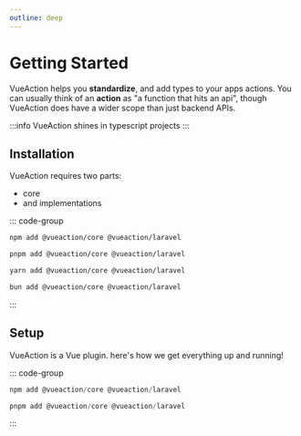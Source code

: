 ```yaml
---
outline: deep
---
```


<script setup>
import VueActionRepl from './VueActionRepl.vue'
</script>

<VueActionRepl />

# Getting Started
VueAction helps you **standardize**, and add types to your apps actions. You can usually think of an **action** as "a function that hits an api", though VueAction does have a wider scope than just backend APIs.


:::info
VueAction shines in typescript projects
:::

## Installation

VueAction requires two parts:
- core
- and implementations

::: code-group
```sh [npm]
npm add @vueaction/core @vueaction/laravel
```

```sh [pnpm]
pnpm add @vueaction/core @vueaction/laravel
```

```sh [yarn]
yarn add @vueaction/core @vueaction/laravel
```

```sh [bun]
bun add @vueaction/core @vueaction/laravel
```
:::

## Setup
VueAction is a Vue plugin. here's how we get everything up and running!

::: code-group
```ts [main.ts]
npm add @vueaction/core @vueaction/laravel
```

```ts [vue-model.ts]
pnpm add @vueaction/core @vueaction/laravel
```
:::